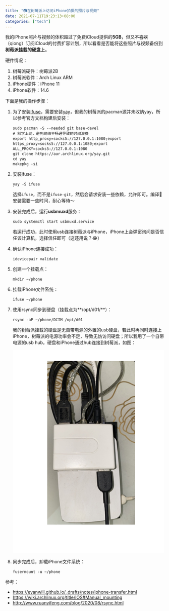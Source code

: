 ```yaml
---
title: "📷在树莓派上访问iPhone拍摄的照片与视频"
date: 2021-07-11T19:23:13+08:00
categories: ["tech"]
---
```


我的iPhone照片与视频的体积超过了免费iCloud提供的**5GB**，但又<del>不喜欢</del>（qiong）订阅iCloud的付费扩容计划，所以看看是否能将这些照片与视频备份到**树莓派挂载的硬盘**上。

硬件情况：

1. 树莓派硬件：树莓派2B
2. 树莓派软件：Arch Linux ARM
3. iPhone硬件：iPhone 11
4. iPhone软件：14.6

下面是我的操作步骤：

1. 为了安装[ifuse](https://libimobiledevice.org/)，需要安装[yay](https://github.com/Jguer/yay)，但我的树莓派的pacman源并未收纳yay，所以参考官方文档构建后安装：

    ```
    sudo pacman -S --needed git base-devel
    # 科学上网，避免网络不畅通导致的时间浪费
    export http_proxy=socks5://127.0.0.1:1080;export https_proxy=socks5://127.0.0.1:1080;export ALL_PROXY=socks5://127.0.0.1:1080
    git clone https://aur.archlinux.org/yay.git
    cd yay
    makepkg -si
    ```

2. 安装ifuse：

    ```
    yay -S ifuse
    ```
   选择`ifuse`，而不是`ifuse-git`，然后会请求安装一些依赖，允许即可。编译🧬安装需要一些时间，耐心等待～

3. 安装完成后，运行**usbmuxd**服务：

    ```
    sudo systemctl start usbmuxd.service
    ```

    若运行成功，此时使用usb连接树莓派与iPhone，iPhone上会弹窗询问是否信任该计算机，选择信任即可（这还用说？😂）

4. 确认iPhone连接成功：

    ```
    idevicepair validate
    ```

5. 创建一个挂载点：

    ```
    mkdir ~/phone
    ```

6. 挂载iPhone文件系统：

    ```
    ifuse ~/phone
    ```

7. 使用rsync同步到硬盘（挂载点为**/opt/d01/**）：

    ```
    rsync -aP ~/phone/DCIM /opt/d01
    ```
    
    我的树莓派挂载的硬盘是无自带电源的外置的usb硬盘，若此时再同时连接上iPhone，树莓派的电源功率会不足，导致无妨访问硬盘；所以我用了一个自带电源的usb hub，硬盘和iPhone通过hub连接到树莓派，如图：

    ![0d95113b4d63df4097654fea.jpg](assets/img/0d95113b4d63df4097654fea.jpg)

8. 同步完成后，卸载iPhone文件系统：

    ```
    fusermount -u ~/phone
    ```

参考：
- https://evanwill.github.io/_drafts/notes/iphone-transfer.html
- https://wiki.archlinux.org/title/IOS#Manual_mounting
- http://www.ruanyifeng.com/blog/2020/08/rsync.html

